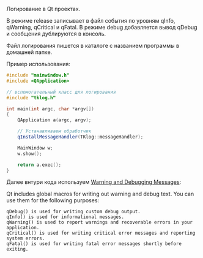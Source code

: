 Логирование в Qt проектах.

В режиме release записывает в файл события по уровням qInfo, qWarning, qCritical и qFatal.
В режиме debug добавляется вывод qDebug и сообщения дублируются в консоль.

Файл логирования пишется в каталоге с названием программы в домашней папке.

Пример использования:

```c++
#include "mainwindow.h"
#include <QApplication>

// вспомогательный класс для логирования
#include "tklog.h"

int main(int argc, char *argv[])
{
	QApplication a(argc, argv);

	// Устанавливаем обработчик
	qInstallMessageHandler(TKlog::messageHandler);

	MainWindow w;
	w.show();

	return a.exec();
}
```
Далее внтури кода используем [Warning and Debugging Messages](https://doc.qt.io/qt-5/debug.html#warning-and-debugging-messages):

Qt includes global macros for writing out warning and debug text. You can use them for the following purposes:

    qDebug() is used for writing custom debug output.
    qInfo() is used for informational messages.
    qWarning() is used to report warnings and recoverable errors in your application.
    qCritical() is used for writing critical error messages and reporting system errors.
    qFatal() is used for writing fatal error messages shortly before exiting.
